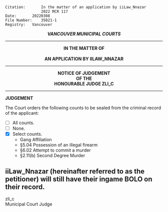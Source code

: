 	Citation:       In the matter of an application by iiLaw_Nnazar
                	2022 MCR 117
	Date:		20220308
	File Number:	35021-1
	Registry:	Vancouver

<p align="center"><b><i>VANCOUVER MUNICIPAL COURTS</b></i>

---

<p align="center"><b>
			    	IN THE MATTER OF
<br><br>		AN APPLICATION BY IILAW_NNAZAR

---

<p align="center">		
		    		NOTICE OF JUDGEMENT
<br>				OF THE
<br>				HONOURABLE JUDGE ZLI_C

</b>
	
---

**JUDGEMENT**

The Court orders the following counts to be sealed from the criminal record of the applicant:
- [ ] All counts.
- [ ] None.
- [x] Select counts.
	- Gang Affiliation
	- §5.04 Possession of an illegal firearm
	- §6.02 Attempt to commit a murder
	- §2.11(b) Second Degree Murder
	
iiLaw_Nnazar (hereinafter referred to as the petitioner) will still have their ingame BOLO on their record.
---

 zli_c<br>Municipal Court Judge
